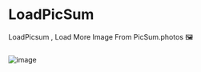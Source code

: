 # LoadPicSum
LoadPicsum , Load More Image From PicSum.photos 🖼
###
![image](https://github.com/amadich/LoadPicSum/assets/74735976/c4c7316e-68ad-431e-a3d3-f47b0431f5e5)
